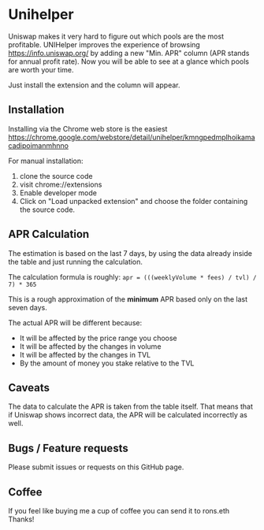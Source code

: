 # Unihelper

Uniswap makes it very hard to figure out which pools are the most profitable.
UNIHelper improves the experience of browsing <https://info.uniswap.org/>
by adding a new "Min. APR" column  (APR stands for annual profit rate).
Now you will be able to see at a glance which pools are worth your time.

Just install the extension and the column will appear.

## Installation

Installing via the Chrome web store is the easiest
<https://chrome.google.com/webstore/detail/unihelper/kmngpedmplhoikamacadipoimanmhnno>

For manual installation:

1. clone the source code
2. visit chrome://extensions
3. Enable developer mode
4. Click on "Load unpacked extension" and choose the folder containing the
   source code.

## APR Calculation

The estimation is based on the last 7 days, by using the data already inside the
table and just running the calculation.

The calculation formula is roughly:
`apr = (((weeklyVolume * fees) / tvl) / 7) * 365`

This is a rough approximation of the **minimum** APR based only on the last
seven days.

The actual APR will be different because:

* It will be affected by the price range you choose
* It will be affected by the changes in volume
* It will be affected by the changes in TVL
* By the amount of money you stake relative to the TVL

## Caveats

The data to calculate the APR is taken from the table itself.
That means that if Uniswap shows incorrect data, the APR will be calculated
incorrectly as well.

## Bugs / Feature requests

Please submit issues or requests on this GitHub page.

## Coffee

If you feel like buying me a cup of coffee you can send it to rons.eth
Thanks!
